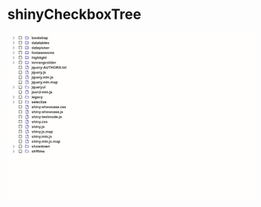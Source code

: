 # shinyCheckboxTree

![](https://raw.githubusercontent.com/stla/shinyCheckboxTree/master/inst/shinyCheckboxTree.gif)
